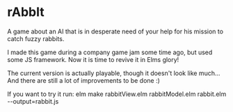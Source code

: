 # rAbbIt

A game about an AI that is in desperate need of your help for his mission to catch fuzzy rabbits.

I made this game during a company game jam some time ago, but used some JS framework. Now it is time to revive it in Elms glory!

The current version is actually playable, though it doesn't look like much... And there are still a lot of improvements to be done :)

If you want to try it run:
elm make rabbitView.elm rabbitModel.elm rabbit.elm --output=rabbit.js

